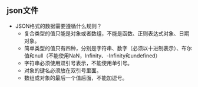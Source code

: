 ## json文件
- JSON格式的数据需要遵循什么规则？
    - 复合类型的值只能是对象或者数组，不能是函数、正则表达式对象、日期对象。
    - 简单类型的值只有四种，分别是字符串、数字（必须以十进制表示）、布尔值和null（不能使用NaN，Infinity、-Infinity和undefined）
    - 字符串必须使用双引号表示，不能使用单引号。
    - 对象的键名必须放在双引号里面。
    - 数组或对象的最后一个值后面，不能加逗号。

